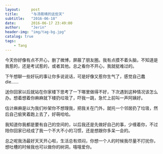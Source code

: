 ```yaml
---
layout:     post
title:      "与汤筱晴的这些天"
subtitle:   "2016-06-18"
date:       2016-06-17 23:49:00
author:     "Jerin"
header-img: "img/tag-bg.jpg"
catalog: true
tags:
    - Tang
---
```








今天你好像有点不开心，删了微博，屏蔽了朋友圈。我有点摸不着头脑，不知道是我惹的，还是考试惹的，或者其他。总之看你不开心，我就挺难过的。

下午想聊一些好玩的事让你多说说话，可是好像又惹你生气了，感觉自己蠢die......

送你回家以后就站在你家楼下思考了一下哪里做得不好，下次遇到这种情况该怎么办。想着想着你麻麻就下楼扔垃圾了，吓我一跳，急忙上前叫一声阿姨好。

估计麻麻是以为我们吵架你不想理我，把我关在门外，就托一个邻居扔了垃圾，然后自己偷笑着跑上去了，好萌哈哈。

我知道你我都是要有自己的空间的，以后我还是先做好自己的事，少缠着你，不过陪你回家已经成了我一个不大不小的习惯，还是想跟你多呆一会的。

总之呢我汤最好天天开心啦，生活总有烦闷，你想一个人的时候我尽量不打扰你，想吐槽的时候我也可以做你的树洞，嘻嘻爱你。